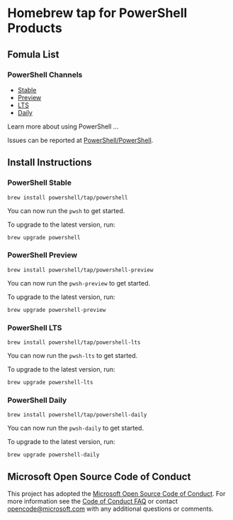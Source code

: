 # Homebrew tap for PowerShell Products

## Fomula List

### PowerShell Channels

* [Stable](#powershell-stable)
* [Preview](#powershell-preview)
* [LTS](#powershell-lts)
* [Daily](#powershell-daily)

Learn more about using PowerShell ...

Issues can be reported at [PowerShell/PowerShell](https://github.com/PowerShell/PowerShell/issues/new/choose).

## Install Instructions

### PowerShell Stable

```
brew install powershell/tap/powershell
```

You can now run the `pwsh` to get started.

To upgrade to the latest version, run:

```
brew upgrade powershell
```

### PowerShell Preview

```
brew install powershell/tap/powershell-preview
```

You can now run the `pwsh-preview` to get started.

To upgrade to the latest version, run:

```
brew upgrade powershell-preview
```

### PowerShell LTS

```
brew install powershell/tap/powershell-lts
```

You can now run the `pwsh-lts` to get started.

To upgrade to the latest version, run:

```
brew upgrade powershell-lts
```


### PowerShell Daily

```
brew install powershell/tap/powershell-daily
```

You can now run the `pwsh-daily` to get started.

To upgrade to the latest version, run:

```
brew upgrade powershell-daily
```

## Microsoft Open Source Code of Conduct

This project has adopted the [Microsoft Open Source Code of Conduct](https://opensource.microsoft.com/codeofconduct/).
For more information see the [Code of Conduct FAQ](https://opensource.microsoft.com/codeofconduct/faq/) or contact [opencode@microsoft.com](mailto:opencode@microsoft.com) with any additional questions or comments.
